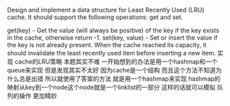 Design and implement a data structure for Least Recently Used (LRU) cache. It should support the following operations: get and set.

get(key) - Get the value (will always be positive) of the key if the key exists in the cache, otherwise return -1.
set(key, value) - Set or insert the value if the key is not already present. When the cache reached its capacity, it should invalidate the least recently used item before inserting a new item.
实现 cache的LRU策略 本题其实不难 一开始想到的办法是用一个hashmap和一个queue来实现 但是发现其实不太好 因为cache是一个结构 而且这个方法不知道为什么总是出错
所以就使用了答案的方法 就是用一个hashmap来实现 hashmap的映射从key到一个node这个node就是一个linklist的一部分 这样的话就可以模拟 队列的操作 更加精妙
